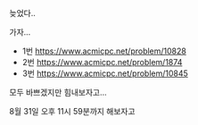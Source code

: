 늦었다..

가자...

- 1번
    https://www.acmicpc.net/problem/10828
- 2번
    https://www.acmicpc.net/problem/1874
- 3번
    https://www.acmicpc.net/problem/10845

모두 바쁘겠지만 힘내보자고...

8월 31일 오후 11시 59분까지 해보자고
